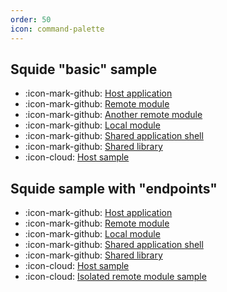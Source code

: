 ```yaml
---
order: 50
icon: command-palette
---
```


## Squide "basic" sample

- :icon-mark-github: [Host application](https://github.com/gsoft-inc/wl-squide/tree/main/samples/basic/host)
- :icon-mark-github: [Remote module](https://github.com/gsoft-inc/wl-squide/tree/main/samples/basic/remote-module)
- :icon-mark-github: [Another remote module](https://github.com/gsoft-inc/wl-squide/tree/main/samples/basic/another-remote-module)
- :icon-mark-github: [Local module](https://github.com/gsoft-inc/wl-squide/tree/main/samples/basic/local-module)
- :icon-mark-github: [Shared application shell](https://github.com/gsoft-inc/wl-squide/tree/main/samples/basic/shell)
- :icon-mark-github: [Shared library](https://github.com/gsoft-inc/wl-squide/tree/main/samples/basic/shared)
- :icon-cloud: [Host sample](https://squide-basic-host.netlify.app/)

## Squide sample with "endpoints"

- :icon-mark-github: [Host application](https://github.com/gsoft-inc/wl-squide/tree/main/samples/endpoints/host)
- :icon-mark-github: [Remote module](https://github.com/gsoft-inc/wl-squide/tree/main/samples/endpoints/remote-module)
- :icon-mark-github: [Local module](https://github.com/gsoft-inc/wl-squide/tree/main/samples/endpoints/local-module)
- :icon-mark-github: [Shared application shell](https://github.com/gsoft-inc/wl-squide/tree/main/samples/endpoints/shell)
- :icon-mark-github: [Shared library](https://github.com/gsoft-inc/wl-squide/tree/main/samples/endpoints/shared)
- :icon-cloud: [Host sample](https://squide-endpoints-host.netlify.app/)
- :icon-cloud: [Isolated remote module sample](https://squide-endpoints-remote-isolated.netlify.app/)
